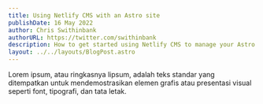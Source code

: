 ```yaml
---
title: Using Netlify CMS with an Astro site
publishDate: 16 May 2022
author: Chris Swithinbank
authorURL: https://twitter.com/swithinbank
description: How to get started using Netlify CMS to manage your Astro site’s content
layout: ../../layouts/BlogPost.astro
---
```

<!--StartFragment-->

Lorem ipsum, atau ringkasnya lipsum, adalah teks standar yang ditempatkan untuk mendemostrasikan elemen grafis atau presentasi visual seperti font, tipografi, dan tata letak.

<!--EndFragment-->